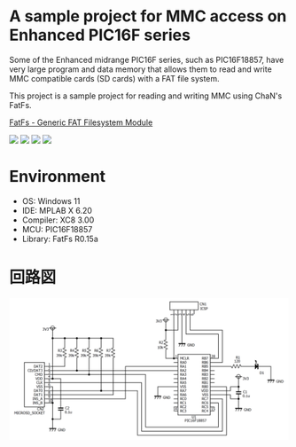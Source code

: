 # A sample project for MMC access on Enhanced PIC16F series

Some of the Enhanced midrange PIC16F series, such as PIC16F18857, have very large program and data memory that allows them to read and write MMC compatible cards (SD cards) with a FAT file system.

This project is a sample project for reading and writing MMC using ChaN's FatFs.

[FatFs - Generic FAT Filesystem Module](https://elm-chan.org/fsw/ff/)

![](https://img.shields.io/badge/MPLAB_X-6.20-silver?style=plastic)
![](https://img.shields.io/badge/XC8-3.00-blue?style=plastic)
![](https://img.shields.io/badge/FatFs-R0.15a-purple?style=plastic)
![](https://img.shields.io/badge/PIC16F-18857-red?style=plastic)

# Environment

- OS: Windows 11
- IDE: MPLAB X 6.20
- Compiler: XC8 3.00
- MCU: PIC16F18857
- Library: FatFs R0.15a

# 回路図

![Circuit Diagram](https://raw.githubusercontent.com/EH500-Kintarou/PIC16F_MMC/refs/heads/main/images/circuit.png)
